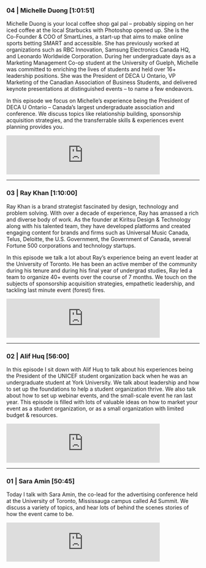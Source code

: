 ### 04 | Michelle Duong [1:01:51]
Michelle Duong is your local coffee shop gal pal – probably sipping on her iced coffee at the local Starbucks with Photoshop opened up. She is the Co-Founder & COO of SmartLines, a start-up that aims to make online sports betting SMART and accessible. She has previously worked at organizations such as RBC Innovation, Samsung Electronics Canada HQ, and Leonardo Worldwide Corporation. During her undergraduate days as a Marketing Management Co-op student at the University of Guelph, Michelle was committed to enriching the lives of students and held over 16+ leadership positions. She was the President of DECA U Ontario, VP Marketing of the Canadian Association of Business Students, and delivered keynote presentations at distinguished events – to name a few endeavors.

In this episode we focus on Michelle’s experience being the President of DECA U Ontario – Canada’s largest undergraduate association and conference. We discuss topics like relationship building, sponsorship acquisition strategies, and the transferrable skills & experiences event planning provides you.

<iframe src="https://anchor.fm/cwelpodcast/embed/episodes/04--Michelle-Duong-e4b2sp" height="102px" width="400px" frameborder="0" scrolling="no"></iframe>

<hr>

### 03 | Ray Khan [1:10:00]
Ray Khan is a brand strategist fascinated by design, technology and problem solving. With over a decade of experience, Ray has amassed a rich and diverse body of work. As the founder at Kiritsu Design & Technology along with his talented team, they have developed platforms and created engaging content for brands and firms such as Universal Music Canada, Telus, Deloitte, the U.S. Government, the Government of Canada, several Fortune 500 corporations and technology startups.

In this episode we talk a lot about Ray’s experience being an event leader at the University of Toronto. He has been an active member of the community during his tenure and during his final year of undergrad studies, Ray led a team to organize 40+ events over the course of 7 months. We touch on the subjects of sponsorship acquisition strategies, empathetic leadership, and tackling last minute event (forest) fires.

<iframe src="https://anchor.fm/radiun-huq/embed/episodes/03--Ray-Khan-e48auv" height="102px" width="400px" frameborder="0" scrolling="no"></iframe>

<hr>

### 02 | Alif Huq [56:00]
In this episode I sit down with Alif Huq to talk about his experiences being the President of the UNICEF student organization back when he was an undergraduate student at York University. We talk about leadership and how to set up the foundations to help a student organization thrive. We also talk about how to set up webinar events, and the small-scale event he ran last year. This episode is filled with lots of valuable ideas on how to market your event as a student organization, or as a small organization with limited budget & resources. 

<iframe src="https://anchor.fm/radiun-huq/embed/episodes/02--Alif-Huq-e40pf1" height="102px" width="400px" frameborder="0" scrolling="no"></iframe>

<hr>

### 01 | Sara Amin [50:45]
Today I talk with Sara Amin, the co-lead for the advertising conference held at the University of Toronto, Mississauga campus called Ad Summit. We discuss a variety of topics, and hear lots of behind the scenes stories of how the event came to be. 

<iframe src="https://anchor.fm/radiun-huq/embed/episodes/01--Sara-Amin-e409g1" height="102px" width="400px" frameborder="0" scrolling="no"></iframe>
